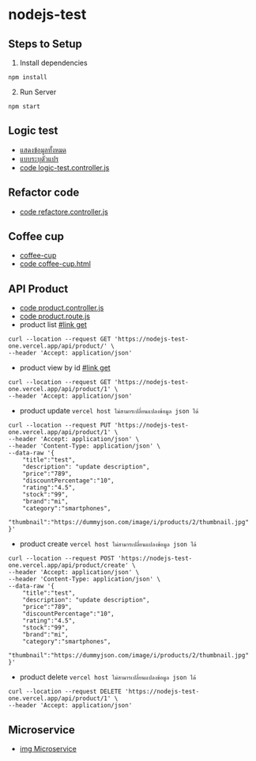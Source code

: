 # nodejs-test
## Steps to Setup
1. Install dependencies
```
npm install
```
2. Run Server
```
npm start
```

## Logic test
- [แสดงข้อมูลทั้งหมด](https://nodejs-test-one.vercel.app/logic-test/)
- [แบบระบุตัวแปร](https://nodejs-test-one.vercel.app/logic-test/?name=Somchai&surname=Thomson&gender=M&birthDate=1/1/1990)
- [code logic-test.controller.js](https://github.com/tempKaew/nodejs-test/blob/main/src/controllers/logic-test.controller.js)

## Refactor code
- [code refactore.controller.js](https://github.com/tempKaew/nodejs-test/blob/main/src/controllers/refactore.controller.js)

## Coffee cup
- [coffee-cup](https://nodejs-test-one.vercel.app/coffee-cup)
- [code coffee-cup.html](https://github.com/tempKaew/nodejs-test/blob/main/src/view/coffee-cup.html)

## API Product
- [code product.controller.js](https://github.com/tempKaew/nodejs-test/blob/main/src/controllers/product.controller.js)
- [code product.route.js](https://github.com/tempKaew/nodejs-test/blob/main/src/routes/product.route.js)
- product list [#link get](https://nodejs-test-one.vercel.app/api/product)
```curl
curl --location --request GET 'https://nodejs-test-one.vercel.app/api/product/' \
--header 'Accept: application/json'
```
- product view by id [#link get](https://nodejs-test-one.vercel.app/api/product/1)
```curl
curl --location --request GET 'https://nodejs-test-one.vercel.app/api/product/1' \
--header 'Accept: application/json'
```
- product update `vercel host ไม่สามารเปลี่ยนแปลงข้อมูล json ได้`
```curl
curl --location --request PUT 'https://nodejs-test-one.vercel.app/api/product/1' \
--header 'Accept: application/json' \
--header 'Content-Type: application/json' \
--data-raw '{
    "title":"test",
    "description": "update description",
    "price":"789",
    "discountPercentage":"10",
    "rating":"4.5",
    "stock":"99",
    "brand":"mi",
    "category":"smartphones",
    "thumbnail":"https://dummyjson.com/image/i/products/2/thumbnail.jpg"
}'
```
- product create `vercel host ไม่สามารเปลี่ยนแปลงข้อมูล json ได้`
```curl
curl --location --request POST 'https://nodejs-test-one.vercel.app/api/product/create' \
--header 'Accept: application/json' \
--header 'Content-Type: application/json' \
--data-raw '{
    "title":"test",
    "description": "update description",
    "price":"789",
    "discountPercentage":"10",
    "rating":"4.5",
    "stock":"99",
    "brand":"mi",
    "category":"smartphones",
    "thumbnail":"https://dummyjson.com/image/i/products/2/thumbnail.jpg"
}'
```
- product delete `vercel host ไม่สามารเปลี่ยนแปลงข้อมูล json ได้`
```curl
curl --location --request DELETE 'https://nodejs-test-one.vercel.app/api/product/1' \
--header 'Accept: application/json'
```

## Microservice
- [img Microservice](https://nodejs-test-one.vercel.app/assets/img/microservice.png)